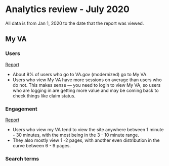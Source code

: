 # Analytics review - July 2020

All data is from Jan 1, 2020 to the date that the report was viewed.

## My VA

### Users

[Report](https://analytics.google.com/analytics/web/?authuser=0#/report/visitors-overview/a50123418w177519031p184624291/_u.date00=20200101&_u.date01=20200712&_.useg=builtin1,userTBuj9_dPSF-sBQQO9Srv-g/)

- About 8% of users who go to VA.gov (modernized) go to My VA. 
- Users who view My VA have more sessions on average than users who do not. This makes sense — you need to login to view My VA, so users who are logging in are getting more value and may be coming back to check things like claim status.

### Engagement

[Report](https://analytics.google.com/analytics/web/?authuser=0#/report/visitors-engagement/a50123418w177519031p184624291/_u.date00=20200101&_u.date01=20200712&_.useg=userTBuj9_dPSF-sBQQO9Srv-g&histogramTab-sectionControl.sectionId=duration/)

- Users who view my VA tend to view the site anywhere between 1 minute - 30 minutes, with the most being in the 3 - 10 minute range.
- They also mostly view 1 -2 pages, with another even distribution in the curve between 6 - 9 pages.

### Search terms

